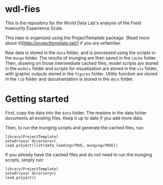# wdl-fies

This is the repository for the World Data Lab's analysis of the Food Insecurity Experience Scale.

This repo is organized using the ProjectTemplate package.  (Read more about it)[http://projecttemplate.net/] if you are unfamiliar.

Raw data is stored in the `data` folder, and is processed using the scripts in the `munge` folder.  The results of munging are then saved in the `cache` folder.  Then, drawing on those intermediate cached files, model scripts are stored in the `models` folder and scripts for visualization are stored in the `viz` folder, with graphic outputs stored in the `figures` folder.  Utility function are stored in the `lib` folder and documentation is stored in the `docs` folder.

# Getting started

First, copy the data into the `data` folder.  The readme in the data folder documents all existing files.  Keep it up to date if you add more data.

Then, to run the munging scripts and generate the cached files, run:

```
library(ProjectTemplate)
setwd(<your directory>)
load.project(list(data_loading=TRUE, munging=TRUE))
```

If you already have the cached files and do not need to run the munging scripts, simply run: 

```
library(ProjectTemplate)
setwd(<your directory>)
load.project()
```